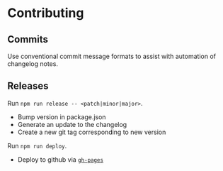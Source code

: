 # Contributing

## Commits

Use conventional commit message formats to assist with automation of changelog notes.

## Releases

Run `npm run release -- <patch|minor|major>`.

* Bump version in package.json
* Generate an update to the changelog
* Create a new git tag corresponding to new version

Run `npm run deploy`.

* Deploy to github via [`gh-pages`](https://github.com/tschaub/gh-pages)
